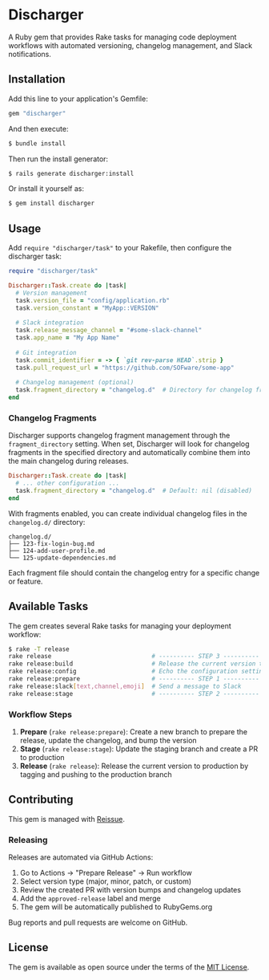 # Discharger

A Ruby gem that provides Rake tasks for managing code deployment workflows with automated versioning, changelog management, and Slack notifications.

## Installation

Add this line to your application's Gemfile:

```ruby
gem "discharger"
```

And then execute:
```bash
$ bundle install
```

Then run the install generator:
```bash
$ rails generate discharger:install
```

Or install it yourself as:
```bash
$ gem install discharger
```

## Usage

Add `require "discharger/task"` to your Rakefile, then configure the discharger task:

```ruby
require "discharger/task"

Discharger::Task.create do |task|
  # Version management
  task.version_file = "config/application.rb"
  task.version_constant = "MyApp::VERSION"
  
  # Slack integration
  task.release_message_channel = "#some-slack-channel"
  task.app_name = "My App Name"
  
  # Git integration
  task.commit_identifier = -> { `git rev-parse HEAD`.strip }
  task.pull_request_url = "https://github.com/SOFware/some-app"
  
  # Changelog management (optional)
  task.fragment_directory = "changelog.d"  # Directory for changelog fragments
end
```

### Changelog Fragments

Discharger supports changelog fragment management through the `fragment_directory` setting. When set, Discharger will look for changelog fragments in the specified directory and automatically combine them into the main changelog during releases.

```ruby
Discharger::Task.create do |task|
  # ... other configuration ...
  task.fragment_directory = "changelog.d"  # Default: nil (disabled)
end
```

With fragments enabled, you can create individual changelog files in the `changelog.d/` directory:

```
changelog.d/
├── 123-fix-login-bug.md
├── 124-add-user-profile.md
└── 125-update-dependencies.md
```

Each fragment file should contain the changelog entry for a specific change or feature.

## Available Tasks

The gem creates several Rake tasks for managing your deployment workflow:

```bash
$ rake -T release
rake release                            # ---------- STEP 3 ----------
rake release:build                      # Release the current version to stage
rake release:config                     # Echo the configuration settings
rake release:prepare                    # ---------- STEP 1 ----------
rake release:slack[text,channel,emoji]  # Send a message to Slack
rake release:stage                      # ---------- STEP 2 ----------
```

### Workflow Steps

1. **Prepare** (`rake release:prepare`): Create a new branch to prepare the release, update the changelog, and bump the version
2. **Stage** (`rake release:stage`): Update the staging branch and create a PR to production
3. **Release** (`rake release`): Release the current version to production by tagging and pushing to the production branch

## Contributing

This gem is managed with [Reissue](https://github.com/SOFware/reissue).

### Releasing

Releases are automated via GitHub Actions:

1. Go to Actions → "Prepare Release" → Run workflow
2. Select version type (major, minor, patch, or custom)
3. Review the created PR with version bumps and changelog updates
4. Add the `approved-release` label and merge
5. The gem will be automatically published to RubyGems.org

Bug reports and pull requests are welcome on GitHub.

## License

The gem is available as open source under the terms of the [MIT License](https://opensource.org/licenses/MIT).
